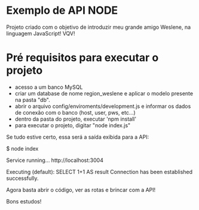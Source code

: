 # Exemplo de API NODE

Projeto criado com o objetivo de introduzir meu grande amigo Weslene, na linguagem JavaScript!
VQV!

# Pré requisitos para executar o projeto
- acesso a um banco MySQL
- criar um database de nome region_weslene e aplicar o modelo presente na pasta "db".
- abrir o arquivo config/enviroments/development.js e informar os dados de conexão com o banco (host, user, pws, etc...)
- dentro da pasta do projeto, executar 'npm install'
- para executar o projeto, digitar "node index.js"

Se tudo estive certo, essa será a saída exibida para a API:

$ node index

Service running... http://localhost:3004

Executing (default): SELECT 1+1 AS result
Connection has been established successfully.


Agora basta abrir o código, ver as rotas e brincar com a API!

Bons estudos!
